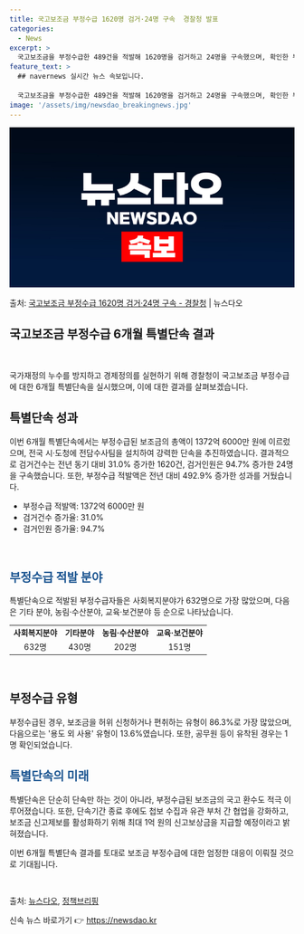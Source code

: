 ```yaml
---
title: 국고보조금 부정수급 1620명 검거·24명 구속  경찰청 발표
categories:
  - News
excerpt: >
  국고보조금을 부정수급한 489건을 적발해 1620명을 검거하고 24명을 구속했으며, 확인한 부정수급액은 13…
feature_text: >
  ## navernews 실시간 뉴스 속보입니다.

  국고보조금을 부정수급한 489건을 적발해 1620명을 검거하고 24명을 구속했으며, 확인한 부정수급액은 13…
image: '/assets/img/newsdao_breakingnews.jpg'
---
```


![뉴스다오 속보](/assets/img/newsdao_breakingnews.jpg)

<p>출처: <a href="https://newsdao.kr/2851" rel="dofollow">국고보조금 부정수급 1620명 검거·24명 구속 - 경찰청</a> | 뉴스다오</p>

<h2 data-ke-size="size24"><b>국고보조금 부정수급 6개월 특별단속 결과</b></h2>
<p data-ke-size="size16">&nbsp;</p>
국가재정의 누수를 방지하고 경제정의를 실현하기 위해 경찰청이 국고보조금 부정수급에 대한 6개월 특별단속을 실시했으며, 이에 대한 결과를 살펴보겠습니다.

<h2 data-ke-size="size26">특별단속 성과</h2>
이번 6개월 특별단속에서는 부정수급된 보조금의 총액이 1372억 6000만 원에 이르렀으며, 전국 시·도청에 전담수사팀을 설치하여 강력한 단속을 추진하였습니다. 결과적으로 검거건수는 전년 동기 대비 31.0% 증가한 1620건, 검거인원은 94.7% 증가한 24명을 구속했습니다. 또한, 부정수급 적발액은 전년 대비 492.9% 증가한 성과를 거뒀습니다.

<ul>
    <li>부정수급 적발액: 1372억 6000만 원</li>
    <li>검거건수 증가율: 31.0%</li>
    <li>검거인원 증가율: 94.7%</li>
</ul>
<p data-ke-size="size16">&nbsp;</p>

<h2 data-ke-size="size26"><span style="color: #1a5490;">부정수급 적발 분야</span></h2>
특별단속으로 적발된 부정수급자들은 사회복지분야가 632명으로 가장 많았으며, 다음은 기타 분야, 농림·수산분야, 교육·보건분야 등 순으로 나타났습니다.

<table>
    <tr>
        <td><b>사회복지분야</b></td>
        <td><b>기타분야</b></td>
        <td><b>농림·수산분야</b></td>
        <td><b>교육·보건분야</b></td>
    </tr>
    <tr>
        <td style="text-align: center; height: 17px;">632명</td>
        <td style="text-align: center; height: 17px;">430명</td>
        <td style="text-align: center; height: 17px;">202명</td>
        <td style="text-align: center; height: 17px;">151명</td>
    </tr>
</table>
<p data-ke-size="size16">&nbsp;</p>

<h2 data-ke-size="size26"><b>부정수급 유형</b></h2>
부정수급된 경우, 보조금을 허위 신청하거나 편취하는 유형이 86.3%로 가장 많았으며, 다음으로는 '용도 외 사용' 유형이 13.6%였습니다. 또한, 공무원 등이 유착된 경우는 1명 확인되었습니다.

<h2 data-ke-size="size26"><span style="color: #1a5490;">특별단속의 미래</span></h2>
특별단속은 단순히 단속만 하는 것이 아니라, 부정수급된 보조금의 국고 환수도 적극 이루어졌습니다. 또한, 단속기간 종료 후에도 첩보 수집과 유관 부처 간 협업을 강화하고, 보조금 신고제보를 활성화하기 위해 최대 1억 원의 신고보상금을 지급할 예정이라고 밝혀졌습니다.

이번 6개월 특별단속 결과를 토대로 보조금 부정수급에 대한 엄정한 대응이 이뤄질 것으로 기대됩니다. 
<p data-ke-size="size16">&nbsp;</p>
출처: <a href="https://newsdao.kr/2851">뉴스다오</a>, <a href="https://www.korea.kr">정책브리핑</a>
 

신속 뉴스 바로가기 👉 <a href="https://newsdao.kr" rel="dofollow">https://newsdao.kr</a>


